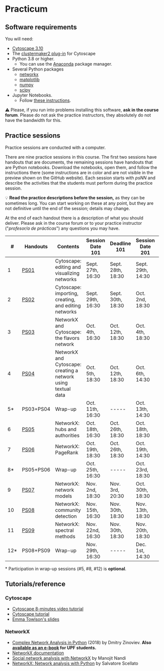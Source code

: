 # Practicum

## Software requirements

You will need:

* [Cytoscape 3.10](https://cytoscape.org/download.html)
* The [clustermaker2 plug-in](https://apps.cytoscape.org/apps/clustermaker2) for Cytoscape
* Python 3.8 or higher.
   * You can use the [Anaconda](https://www.anaconda.com/products/individual) package manager.
* Several Python packages
   * [networkx](https://networkx.github.io/)
   * [matplotlib](https://matplotlib.org/)
   * [numpy](https://numpy.org/)
   * [scipy](https://scipy.org/)
* Jupyter Notebooks.
   * Follow [these instructions](https://jupyter.org/install.html).

:warning: Please, if you run into problems installing this software, **ask in the course forum**. Please do not ask the practice instructors, they absolutely do not have the bandwidth for this.

## Practice sessions

Practice sessions are conducted with a computer.

There are nine practice sessions in this course. The first two sessions have handouts that are documents, the remaining sessions have handouts that are Python notebooks. Download the notebooks, open them, and follow the instructions there (some instructions are in color and are not visible in the preview shown on the GitHub website). Each session starts with *psNN* and describe the activities that the students must perform during the practice session.

:bulb: **Read the practice descriptions before the session,** as they can be sometimes long. You can start working on these at any point, but they are not definitive until the end of the session; details may change.

At the end of each handout there is a description of what you should deliver. Please ask in the course forum or to your practice instructor ("*profesor/a de prácticas*") any questions you may have.

| # | Handouts                                    | Contents | Session Date 101 | Deadline 101 | Session Date 201 |  Deadline 201 |
|---|---------------------------------------------|----------|------------------|--------------|------------------|--------------|
| 1 | [PS01](ps01-cytoscape_basics.md)            | Cytoscape: editing and visualizing networks | Sept. 27th, 16:30 | Sept. 28th, 18:30 | Sept. 29th, 14:30 | Sept. 30th, 16:30 |
| 2 | [PS02](ps02-cytoscape_advanced.md)          | Cytoscape: importing, creating, and editing networks | Sept. 29th, 16:30 | Sept. 30th, 18:30 | Oct. 2nd, 18:30 | Oct. 3th, 20:30 |
| 3 | [PS03](ps03-flavors.ipynb)                  | NetworkX and Cytoscape: the flavors network | Oct. 4th, 16:30 | Oct. 12th, 18:30 | Oct. 4th, 18:30 | Oct. 16th, 16:30 |
| 4 | [PS04](ps04-networks_from_text.ipynb)       | NetworkX and Cytoscape: creating a network using textual data | Oct. 5th, 18:30 | Oct. 12th, 18:30 | Oct. 6th, 14:30 | Oct. 16th, 16:30 |
| 5* | PS03+PS04                                   | Wrap-up | Oct. 11th, 16:30 | ----- | Oct. 13th, 14:30 | -----
| 6 | [PS05](ps05-hubs_authorities.ipynb)         | NetworkX: hubs and authorities | Oct. 18th, 16:30 | Oct. 26th, 18:30 | Oct. 18th, 18:30 | Oct. 24th, 20:30 |
| 7 | [PS06](ps06-pagerank.ipynb)                 | NetworkX: PageRank | Oct. 19th, 18:30 | Oct. 26th, 18:30 | Oct. 19th, 14:30 | Oct. 24th, 20:30 |
| 8* | PS05+PS06                                   | Wrap-up | Oct. 25th, 16:30 | ----- | Oct. 23rd, 18:30 | -----
| 9 | [PS07](ps07-network_models.ipynb)           | NetworkX: network models | Nov. 2nd, 18:30 | Nov. 3rd, 20:30 | Oct. 30th, 18:30 | Oct. 31st, 20:30 |
| 10 | [PS08](ps08-communities.ipynb)             | NetworkX: community detection | Nov. 15th, 16:30 | Nov. 30th, 18:30 | Nov. 13th, 18:30 | Dec. 2nd, 16:30 |
| 11 | [PS09](ps09-spectral.ipynb)                | NetworkX: spectral methods | Nov. 22nd, 16:30 | Nov. 30th, 18:30 | Nov. 20th, 18:30 | Dec. 4th, 16:30 |
| 12* | PS08+PS09                                  | Wrap-up | Nov. 29th, 16:30 | ----- | Dec. 1st, 14:30 | -----

\* Participation in wrap-up sessions (#5, #8, #12) is **optional**.

## Tutorials/reference

### Cytoscape

* [Cytoscape 8-minutes video tutorial](https://www.youtube.com/watch?v=iGpxX0Kd4Z0&list=PLFQS98nmv__wFmmSDePx9FtQ2TFRS6wdR)
* [Cytoscape tutorial](https://github.com/cytoscape/cytoscape-tutorials/wiki)
* [Emma Towlson's slides](https://www.dropbox.com/s/37zleq3ynw6e0n6/Cytoscape_2017.pdf?dl=0)

### NetworkX

* [Complex Network Analysis in Python](https://www.amazon.com/gp/product/1680502697/) (2018) by Dmitry Zinoviev. **Also [available as an e-book](https://upfinder.upf.edu/iii/encore/record/C__Rb1557007?lang=cat) for UPF students.**
* [NetworkX documentation](https://networkx.github.io/)
* [Social network analysis with NetworkX](https://blog.dominodatalab.com/social-network-analysis-with-networkx/) by Manojit Nandi
* [NetworkX: Network analysis with Python](https://www.cl.cam.ac.uk/~cm542/teaching/2010/stna-pdfs/stna-lecture8.pdf) by Salvatore Scellato
